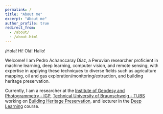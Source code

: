 ```yaml
---
permalink: /
title: "About me"
excerpt: "About me"
author_profile: true
redirect_from: 
  - /about/
  - /about.html
---
```


¡Hola! Hi! Olá! Hallo!

Welcome! I am Pedro Achanccaray Diaz, a Peruvian researcher proficient in machine learning, deep learning, computer vision, and remote sensing, with expertise in applying these techniques to diverse fields such as agriculture mapping, oil and gas exploration/monitoring/extraction, and building heritage preservation.

Currently, I am a researcher at the [Institute of Geodesy and Photogrammetry - IGP](https://www.tu-braunschweig.de/en/igp), [Technical University of Braunschweig - TUBS](https://www.tu-braunschweig.de/en/) working on [Building Heritage Preservation](https://www.tu-braunschweig.de/en/igp/projects/spp2255-c3), and lecturer in the [Deep Learning](https://www.tu-braunschweig.de/igp/lehre/master/dl-rs) course.